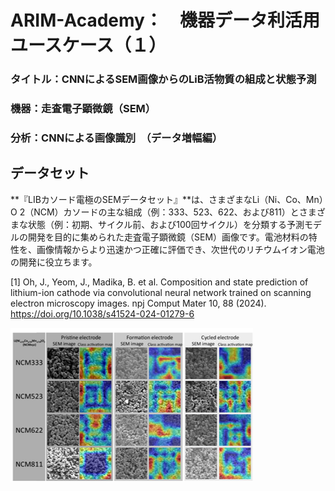 # ARIM-Academy：　機器データ利活用ユースケース（１）
### タイトル：CNNによるSEM画像からのLiB活物質の組成と状態予測
### 機器：走査電子顕微鏡（SEM）
### 分析：CNNによる画像識別　（データ増幅編）

## データセット

**『LIBカソード電極のSEMデータセット』**は、さまざまなLi（Ni、Co、Mn）O 2（NCM）カソードの主な組成（例：333、523、622、および811）とさまざまな状態（例：初期、サイクル前、および100回サイクル）を分類する予測モデルの開発を目的に集められた走査電子顕微鏡（SEM）画像です。電池材料の特性を、画像情報からより迅速かつ正確に評価でき、次世代のリチウムイオン電池の開発に役立ちます。

[1] Oh, J., Yeom, J., Madika, B. et al. Composition and state prediction of lithium-ion cathode via convolutional neural network trained on scanning electron microscopy images. npj Comput Mater 10, 88 (2024). https://doi.org/10.1038/s41524-024-01279-6

<img src="./img/image.png" alt="メインイメージ">